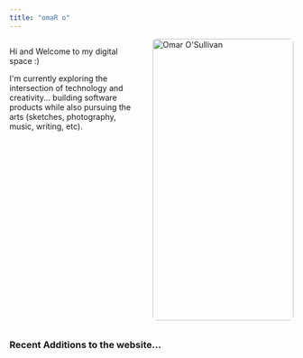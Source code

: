 ```yaml
---
title: "omaR o"
---
```


<div style="overflow: hidden; margin-left: 20px 0; max-width: 100%;">
  <img src="/uploads/photo-1756986186031.jpg" alt="Omar O'Sullivan" style="float: right !important; width: 250px !important; height: 500px !important; object-fit: cover !important; border-radius: 8px !important; margin-left: 20px !important; margin-bottom: 10px !important; clear: right !important; display: inline-block !important;">
  
<p>Hi and Welcome to my digital space :) </p>

<p>I'm currently exploring the intersection of technology and creativity... building software products while also pursuing the arts (sketches, photography, music, writing, etc).</p>
</div>

<div>
<h3>Recent Additions to the website...</h3>
</div>


